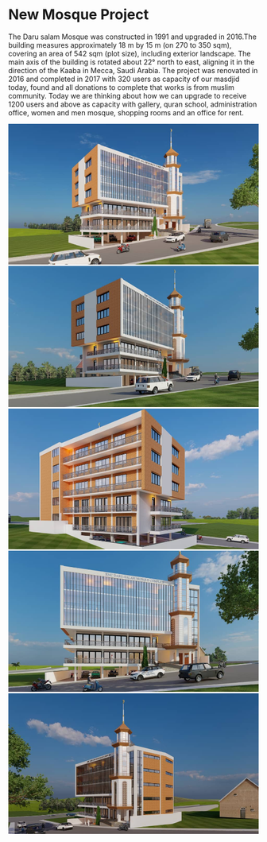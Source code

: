 # New Mosque Project

The Daru salam Mosque was constructed in 1991 and upgraded in 2016.The building measures approximately 18 m by 15 m (on 270 to 350 sqm), covering an area of 542 sqm (plot size), including exterior landscape. The main axis of the building is rotated about 22° north to east, aligning it in the direction of the Kaaba in Mecca, Saudi Arabia.
The project was renovated in 2016 and completed in 2017 with 320 users as capacity of our masdjid today, found and all donations to complete that works is  from muslim community.
Today we are thinking about how we can upgrade to receive 1200 users and above as capacity with gallery, quran school, administration office, women and men mosque, shopping rooms and an office for rent.


![alt text](../../image/announcements/new-building-1.jpg)
![alt text](../../image/announcements/new-building-2.jpg)
![alt text](../../image/announcements/new-building-4.jpg)
![alt text](../../image/announcements/new-building-6.jpg)
![alt text](../../image/announcements/new-building-7.jpg)